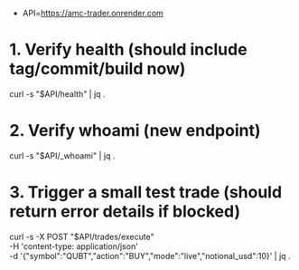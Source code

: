 - API=https://amc-trader.onrender.com

# 1. Verify health (should include tag/commit/build now)
curl -s "$API/health" | jq .

# 2. Verify whoami (new endpoint)
curl -s "$API/_whoami" | jq .

# 3. Trigger a small test trade (should return error details if blocked)
curl -s -X POST "$API/trades/execute" \
  -H 'content-type: application/json' \
  -d '{"symbol":"QUBT","action":"BUY","mode":"live","notional_usd":10}' | jq .